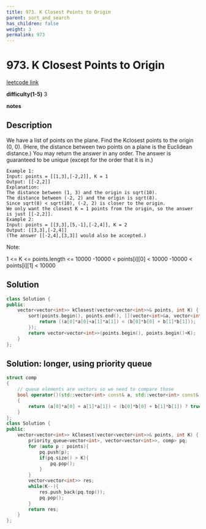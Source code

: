 ```yaml
---
title: 973. K Closest Points to Origin
parent: sort_and_search
has_children: false
weight: 3
permalink: 973
---
```

# 973. K Closest Points to Origin
[leetcode link](https://leetcode.com/problems/k-closest-points-to-origin/)

**difficulty(1-5)** 
3

**notes**   


## Description
We have a list of points on the plane.  Find the Kclosest points to the origin (0, 0).
(Here, the distance between two points on a plane is the Euclidean distance.)
You may return the answer in any order.  The answer is guaranteed to be unique (except for the order that it is in.)
```
Example 1:
Input: points = [[1,3],[-2,2]], K = 1
Output: [[-2,2]]
Explanation: 
The distance between (1, 3) and the origin is sqrt(10).
The distance between (-2, 2) and the origin is sqrt(8).
Since sqrt(8) < sqrt(10), (-2, 2) is closer to the origin.
We only want the closest K = 1 points from the origin, so the answer is just [[-2,2]].
Example 2:
Input: points = [[3,3],[5,-1],[-2,4]], K = 2
Output: [[3,3],[-2,4]]
(The answer [[-2,4],[3,3]] would also be accepted.)
```

Note:

1 <= K <= points.length <= 10000
-10000 < points[i][0] < 10000
-10000 < points[i][1] < 10000

## Solution
```c++
class Solution {
public:
    vector<vector<int>> kClosest(vector<vector<int>>& points, int K) {
        sort(points.begin(), points.end(), [](vector<int>&a, vector<int>&b){
            return ((a[0]*a[0]+a[1]*a[1]) < (b[0]*b[0] + b[1]*b[1]));  
        });
        return vector<vector<int>>(points.begin(), points.begin()+K);
    }
};
```

## Solution: longer, using priority queue
```c++
struct comp
{
    // queue elements are vectors so we need to compare those
    bool operator()(std::vector<int> const& a, std::vector<int> const& b) const
    {
        return (a[0]*a[0] + a[1]*a[1]) < (b[0]*b[0] + b[1]*b[1]) ? true : false;
    }
};
class Solution {
public:
    vector<vector<int>> kClosest(vector<vector<int>>& points, int K) {
        priority_queue<vector<int>, vector<vector<int>>, comp> pq;
        for (auto p : points){
            pq.push(p);
            if(pq.size() > K){
                pq.pop();
            }
        }
        vector<vector<int>> res;
        while(K--){
            res.push_back(pq.top());
            pq.pop();
        }
        return res;
    }
};
```